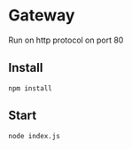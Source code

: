 # Gateway

Run on http protocol on port 80

## Install 

```npm install```

## Start 

```node index.js```